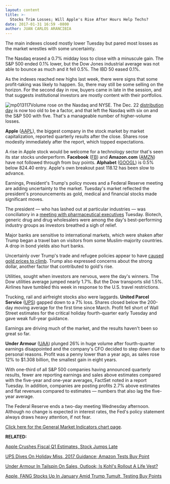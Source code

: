 ```yaml
---
layout: content
title: >-
  Stocks Trim Losses; Will Apple's Rise After Hours Help Techs?
date: 2017-01-31 16:59 -0800
author: JUAN CARLOS ARANCIBIA
---
```









The main indexes closed mostly lower Tuesday but pared most losses as the market wrestles with some uncertainty.


The Nasdaq erased a 0.7% midday loss to close with a minuscule gain. The S&P 500 ended 0.1% lower, but the Dow Jones industrial average was not able to bounce as much and it fell 0.5%. The IBD 50 eased 0.1%.


As the indexes reached new highs last week, there were signs that some profit-taking was likely to happen. So, there may still be some selling on the horizon. For the second day in row, buyers came in late in the session, and that suggests institutional investors are mostly content with their portfolios.


![mp013117](https://www.investors.com/wp-content/uploads/2017/01/MP013117-192x300.png)Volume rose on the Nasdaq and NYSE. The Dec. 22 [distribution day](http://education.investors.com/lesson.aspx?id=735759&sourceid=735764) is now too old to be a factor, and that left the Nasdaq with six on and the S&P 500 with five. That's a manageable number of higher-volume losses.


**Apple** ([AAPL](https://research.investors.com/quote.aspx?symbol=AAPL)), the biggest company in the stock market by market capitalization, reported quarterly results after the close. Shares rose modestly immediately after the report, which topped expectations.


A rise in Apple stock would be welcome for a technology sector that's seen its star stocks underperform. **Facebook** ([FB](https://research.investors.com/quote.aspx?symbol=FB)) and **Amazon.com** ([AMZN](https://research.investors.com/quote.aspx?symbol=AMZN)) have not followed through from buy points. **Alphabet** ([GOOGL](https://research.investors.com/quote.aspx?symbol=GOOGL)) is 0.5% below 824.40 entry. Apple's own breakout past 118.12 has been slow to advance.


Earnings, President's Trump's policy moves and a Federal Reserve meeting are adding uncertainty to the market. Tuesday's market reflected the president's pronouncements as gold, medical and financial stocks made significant moves.


The president — who has lashed out at particular industries — was conciliatory in a [meeting with pharmaceutical executives](https://www.investors.com/news/technology/apple-fang-stocks-up-in-january-amid-trump-tumult/) Tuesday. Biotech, generic drug and drug wholesalers were among the day's best-performing industry groups as investors breathed a sigh of relief.


Major banks are sensitive to international markets, which were shaken after Trump began a travel ban on visitors from some Muslim-majority countries. A drop in bond yields also hurt banks.


Uncertainly over Trump's trade and refugee policies appear to have [caused gold prices to climb](https://www.investors.com/news/gold-prices-stocks-rally-as-trump-talk-hits-dollar/). Trump also expressed concerns about the strong dollar, another factor that contributed to gold's rise.


Utilities, sought when investors are nervous, were the day's winners. The Dow utilities average jumped nearly 1.7%. But the Dow transports slid 1.5%. Airlines have tumbled this week in response to the U.S. travel restrictions.


Trucking, rail and airfreight stocks also were laggards. **United Parcel Service** ([UPS](https://research.investors.com/quote.aspx?symbol=UPS)) gapped down to a 7% loss. Shares closed below the 200-day moving average for the first time since March. Profit fell short of Wall Street estimates for the critical holiday fourth-quarter early Tuesday and gave weak full-year guidance.


Earnings are driving much of the market, and the results haven't been so great so far.


**Under Armour** ([UAA](https://research.investors.com/quote.aspx?symbol=UAA)) plunged 26% in huge volume after fourth-quarter earnings disappointed and the company's CFO decided to step down due to personal reasons. Profit was a penny lower than a year ago, as sales rose 12% to $1.308 billion, the smallest gain in eight years.


With one-third of all S&P 500 companies having announced quarterly results, fewer are reporting earnings and sales above estimates compared with the five-year and one-year averages, FactSet noted in a report Tuesday. In addition, companies are posting profits 2.7% above estimates and flat revenues compared to estimates — numbers that also lag the five-year average.


The Federal Reserve ends a two-day meeting Wednesday afternoon. Although no change is expected in interest rates, the Fed's policy statement always draws heavy attention, if not fear.


[Click here for the General Market Indicators chart page](https://www.investors.com/wp-content/uploads/2017/01/IBD3101152611GMI.pdf).


**RELATED:**


[Apple Crushes Fiscal Q1 Estimates, Stock Jumps Late](https://www.investors.com/news/technology/click/apple-crushes-fiscal-q1-estimates-stock-jumps-late/)


[UPS Dives On Holiday Miss, 2017 Guidance; Amazon Tests Buy Point](https://www.investors.com/news/united-parcel-service-reports-fourth-quarter-earnings/)


[Under Armour In Tailspin On Sales, Outlook; Is Kohl's Rollout A Life Vest?](https://www.investors.com/news/under-armour-earnings-sales-miss-cfo-exits-stock-dives/)


[Apple, FANG Stocks Up In January Amid Trump Tumult, Testing Buy Points](https://www.investors.com/news/technology/apple-fang-stocks-up-in-january-amid-trump-tumult/)


 




